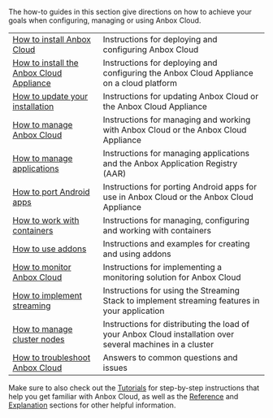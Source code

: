 The how-to guides in this section give directions on how to achieve your goals when configuring, managing or using Anbox Cloud.

|  |  |
|--|--|
| [How to install Anbox Cloud](https://discourse.ubuntu.com/t/install-anbox-cloud/24336)| Instructions for deploying and configuring Anbox Cloud |
| [How to install the Anbox Cloud Appliance](https://discourse.ubuntu.com/t/how-to-install-the-anbox-cloud-appliance/29702)| Instructions for deploying and configuring the Anbox Cloud Appliance on a cloud platform|
| [How to update your installation](https://discourse.ubuntu.com/t/update-your-installation/24331)| Instructions for updating Anbox Cloud or the Anbox Cloud Appliance|
| [How to manage Anbox Cloud](https://discourse.ubuntu.com/t/manage-anbox-cloud/24337) | Instructions for managing and working with Anbox Cloud or the Anbox Cloud Appliance |
| [How to manage applications](https://discourse.ubuntu.com/t/manage-applications/24333) | Instructions for  managing applications and the Anbox Application Registry (AAR) |
| [How to port Android apps](https://discourse.ubuntu.com/t/port-android-apps/17776)| Instructions for porting Android apps for use in Anbox Cloud or the Anbox Cloud Appliance  |
| [How to work with containers](https://discourse.ubuntu.com/t/work-with-containers/24335) | Instructions for managing, configuring and working with containers |
| [How to use addons](https://discourse.ubuntu.com/t/managing-addons/17759)| Instructions and examples for creating and using addons |
| [How to monitor Anbox Cloud](https://discourse.ubuntu.com/t/monitor-anbox-cloud/24338) | Instructions for implementing a monitoring solution for Anbox Cloud |
| [How to implement streaming](https://discourse.ubuntu.com/t/implement-streaming/24332) | Instructions for using the Streaming Stack to implement streaming features in your application |
| [How to manage cluster nodes](https://discourse.ubuntu.com/t/manage-cluster-nodes/24334) | Instructions for distributing the load of your Anbox Cloud installation over several machines in a cluster |
| [How to troubleshoot Anbox Cloud](https://discourse.ubuntu.com/t/anbox-cloud-faq/17837)| Answers to common questions and issues |

Make sure to also check out the [Tutorials](https://discourse.ubuntu.com/t/tutorials/28826) for step-by-step instructions that help you get familiar with Anbox Cloud, as well as the [Reference](https://discourse.ubuntu.com/t/reference/28828) and [Explanation](https://discourse.ubuntu.com/t/explanation/28829) sections for other helpful information.
